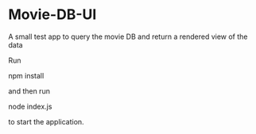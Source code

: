 # Movie-DB-UI
A small test app to query the movie DB and return a rendered view of the data

Run

npm install

and then run

node index.js

to start the application.